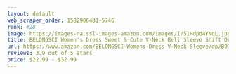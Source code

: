 ```yaml
---
layout: default 
﻿web_scraper_order: 1582906481-5746
rank: #28
image: https://images-na.ssl-images-amazon.com/images/I/51Hdpd4YNqL.jpg
title: BELONGSCI Women's Dress Sweet & Cute V-Neck Bell Sleeve Shift Dress Mini Dress
url: https://www.amazon.com/BELONGSCI-Womens-Dress-V-Neck-Sleeve/dp/B07Q571W2X/ref=zg_mw_fashion_28?_encoding=UTF8&psc=1&refRID=66WPJ0NPG4B2ZT1JZ4BC
reviews: 3.9 out of 5 stars
price: $22.99 - $32.99
---
```

